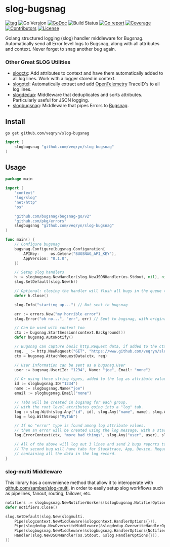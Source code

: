 # slog-bugsnag
[![tag](https://img.shields.io/github/tag/veqryn/slog-bugsnag.svg)](https://github.com/veqryn/slog-bugsnag/releases)
![Go Version](https://img.shields.io/badge/Go-%3E%3D%201.21-%23007d9c)
[![GoDoc](https://godoc.org/github.com/veqryn/slog-bugsnag?status.svg)](https://pkg.go.dev/github.com/veqryn/slog-bugsnag)
![Build Status](https://github.com/veqryn/slog-bugsnag/actions/workflows/build_and_test.yml/badge.svg)
[![Go report](https://goreportcard.com/badge/github.com/veqryn/slog-bugsnag)](https://goreportcard.com/report/github.com/veqryn/slog-bugsnag)
[![Coverage](https://img.shields.io/codecov/c/github/veqryn/slog-bugsnag)](https://codecov.io/gh/veqryn/slog-bugsnag)
[![Contributors](https://img.shields.io/github/contributors/veqryn/slog-bugsnag)](https://github.com/veqryn/slog-bugsnag/graphs/contributors)
[![License](https://img.shields.io/github/license/veqryn/slog-bugsnag)](./LICENSE)

Golang structured logging (slog) handler middleware for Bugsnag.
Automatically send all Error level logs to Bugsnag, along with all attributes and context.
Never forget to snag another bug again.

### Other Great SLOG Utilities
- [slogctx](https://github.com/veqryn/slog-context): Add attributes to context and have them automatically added to all log lines. Work with a logger stored in context.
- [slogotel](https://github.com/veqryn/slog-context/tree/main/otel): Automatically extract and add [OpenTelemetry](https://opentelemetry.io/) TraceID's to all log lines.
- [slogdedup](https://github.com/veqryn/slog-dedup): Middleware that deduplicates and sorts attributes. Particularly useful for JSON logging.
- [slogbugsnag](https://github.com/veqryn/slog-bugsnag): Middleware that pipes Errors to [Bugsnag](https://www.bugsnag.com/).

## Install
`go get github.com/veqryn/slog-bugsnag`

```go
import (
	slogbugsnag "github.com/veqryn/slog-bugsnag"
)
```

## Usage
```go
package main

import (
	"context"
	"log/slog"
	"net/http"
	"os"

	"github.com/bugsnag/bugsnag-go/v2"
	"github.com/pkg/errors"
	slogbugsnag "github.com/veqryn/slog-bugsnag"
)

func main() {
	// Configure bugsnag
	bugsnag.Configure(bugsnag.Configuration{
		APIKey:     os.Getenv("BUGSNAG_API_KEY"),
		AppVersion: "0.1.0",
	})

	// Setup slog handlers
	h := slogbugsnag.NewHandler(slog.NewJSONHandler(os.Stdout, nil), nil)
	slog.SetDefault(slog.New(h))

	// Optional: closing the handler will flush all bugs in the queue to bugsnag
	defer h.Close()

	slog.Info("starting up...") // Not sent to bugsnag

	err := errors.New("my horrible error")
	slog.Error("oh no...", "err", err) // Sent to bugsnag, with original err's stack trace

	// Can be used with context too
	ctx := bugsnag.StartSession(context.Background())
	defer bugsnag.AutoNotify()

	// Bugsnag can capture basic http.Request data, if added to the ctx
	req, _ := http.NewRequest("GET", "https://www.github.com/veqryn/slog-bugsnag", nil)
	ctx = bugsnag.AttachRequestData(ctx, req)

	// User information can be sent as a bugsnag.User
	user := bugsnag.User{Id: "1234", Name: "joe", Email: "none"}

	// Or using these string types, added to the log as attribute values (any key is fine)
	id := slogbugsnag.ID("1234")
	name := slogbugsnag.Name("joe")
	email := slogbugsnag.Email("none")

	// Tabs will be created in bugsnag for each group,
	// with the root level attributes going into a "log" tab.
	log := slog.With(slog.Any("id", id), slog.Any("name", name), slog.Any("email", email))
	log = log.WithGroup("MyTab")

	// If no "error" type is found among log attribute values,
	// then an error will be created using the log message, with a stack trace at the log call.
	log.ErrorContext(ctx, "more bad things", slog.Any("user", user), slog.String("foo", "bar"))

	// All of the above will log out 3 lines and send 2 bugs reports to bugsnag.
	// The second bug will have tabs for Stacktrace, App, Device, Request, User, Log, and MyTab,
	// containing all the data in the log record.
}
```

### slog-multi Middleware
This library has a convenience method that allow it to interoperate with [github.com/samber/slog-multi](https://github.com/samber/slog-multi),
in order to easily setup slog workflows such as pipelines, fanout, routing, failover, etc.
```go
notifiers := slogbugsnag.NewNotifierWorkers(&slogbugsnag.NotifierOptions{})
defer notifiers.Close()

slog.SetDefault(slog.New(slogmulti.
	Pipe(slogcontext.NewMiddleware(&slogcontext.HandlerOptions{})).
	Pipe(slogdedup.NewOverwriteMiddleware(&slogdedup.OverwriteHandlerOptions{})).
	Pipe(slogbugsnag.NewMiddleware(&slogbugsnag.HandlerOptions{Notifiers: notifiers})).
	Handler(slog.NewJSONHandler(os.Stdout, &slog.HandlerOptions{})),
))
```
